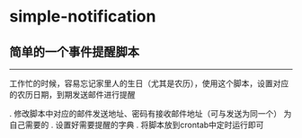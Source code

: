 # simple-notification
## 简单的一个事件提醒脚本

--------------
工作忙的时候，容易忘记家里人的生日（尤其是农历），使用这个脚本，设置对应的农历日期，到期发送邮件进行提醒

. 修改脚本中对应的邮件发送地址、密码有接收邮件地址（可与发送为同一个） 为自己需要的
. 设置好需要提醒的字典
. 将脚本放到crontab中定时运行即可
